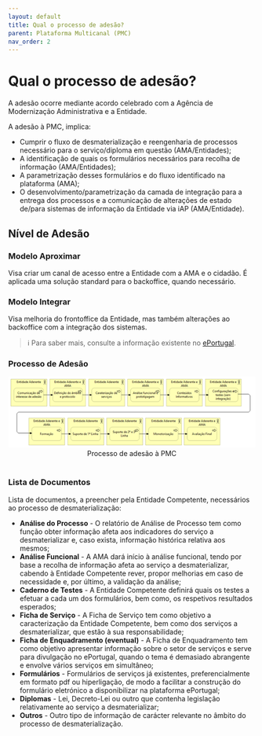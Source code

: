 ```yaml
---
layout: default
title: Qual o processo de adesão?
parent: Plataforma Multicanal (PMC)
nav_order: 2
---
```


# Qual o processo de adesão?

A adesão ocorre mediante acordo celebrado com a Agência de Modernização Administrativa e a Entidade.

A adesão à PMC, implica:

* Cumprir o fluxo de desmaterialização e reengenharia de processos necessário para o serviço/diploma em questão (AMA/Entidades);
* A identificação de quais os formulários necessários para recolha de informação (AMA/Entidades);
* A parametrização desses formulários e do fluxo identificado na plataforma (AMA);
* O desenvolvimento/parametrização da camada de integração para a entrega dos processos e a comunicação de alterações de estado de/para sistemas de informação da Entidade via iAP (AMA/Entidade).

## Nível de Adesão

### **Modelo Aproximar**

Visa criar um canal de acesso entre a Entidade com a AMA e o cidadão. É aplicada uma solução standard para o backoffice, quando necessário.

### **Modelo Integrar**

Visa melhoria do frontoffice da Entidade, mas também alterações ao backoffice com a integração dos sistemas.

> ℹ️ Para saber mais, consulte a informação existente no [ePortugal](https://eportugal.gov.pt/).


### Processo de Adesão

<div style="text-align: center;">
  <img src="../../assets/images/pmc (2).png" alt="Processo de adesão à PMC">
  <div>Processo de adesão à PMC</div>
</div>
<br>

### Lista de Documentos

Lista de documentos, a preencher pela Entidade Competente, necessários ao processo de desmaterialização:

* **Análise do Processo** - O relatório de Análise de Processo tem como função obter informação afeta aos indicadores do serviço a desmaterializar e, caso exista, informação histórica relativa aos mesmos;
* **Análise Funcional** - A AMA dará início à análise funcional, tendo por base a recolha de informação afeta ao serviço a desmaterializar, cabendo à Entidade Competente rever, propor melhorias em caso de necessidade e, por último, a validação da análise;
* **Caderno de Testes** - A Entidade Competente definirá quais os testes a efetuar a cada um dos formulários, bem como, os respetivos resultados esperados;
* **Ficha de Serviço** - A Ficha de Serviço tem como objetivo a caracterização da Entidade Competente, bem como dos serviços a desmaterializar, que estão à sua responsabilidade;
* **Ficha de Enquadramento (eventual)** - A Ficha de Enquadramento tem como objetivo apresentar informação sobre o setor de serviços e serve para divulgação no ePortugal, quando o tema é demasiado abrangente e envolve vários serviços em simultâneo;
* **Formulários** - Formulários de serviços já existentes, preferencialmente em formato pdf ou hiperligação, de modo a facilitar a construção do formulário eletrónico a disponibilizar na plataforma ePortugal;
* **Diplomas** - Lei, Decreto-Lei ou outro que contenha legislação relativamente ao serviço a desmaterializar;
* **Outros** - Outro tipo de informação de carácter relevante no âmbito do processo de desmaterialização.
